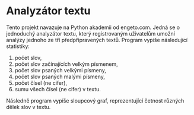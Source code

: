 # **Analyzátor textu**
Tento projekt navazuje na Python akademii od engeto.com. Jedná se o jednoduchý analyzátor textu,
který registrovaným uživatelům umožní analýzy jednoho ze tří předpřipravených textů.
Program vypíše následující statistiky: 
1. počet slov,
2. počet slov začínajících velkým písmenem,
3. počet slov psaných velkými písmeny,
4. počet slov psaných malými písmeny,
5. počet čísel (ne cifer),
6. sumu všech čísel (ne cifer) v textu.

Následně program vypíše sloupcový graf, reprezentující četnost různých dělek slov v textu. 
